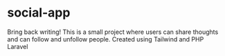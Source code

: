 # social-app
 Bring back writing! This is a small project where users can share thoughts and can follow and unfollow people. Created using Tailwind and PHP Laravel
